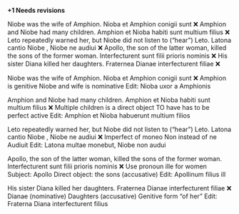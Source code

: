 **+1 Needs revisions**

Niobe was the wife of Amphion.
Nioba et Amphion conigii sunt ❌
Amphion and Niobe had many children.
Amphion et Nioba habiti sunt multium filius ❌
Leto repeatedly warned her, but Niobe did not listen to (“hear”) Leto.
Latona cantio Niobe , Niobe ne audiui ❌
Apollo, the son of the latter woman, killed the sons of the former woman.
Interfecturent sunt filii prioris nominis ❌
His sister Diana killed her daughters.
Fraternea Dianae interfecturent filiae ❌


Niobe was the wife of Amphion.
Nioba et Amphion conigii sunt ❌
Amphion is genitive 
Niobe and wife is nominative 
Edit: Nioba uxor a Amphionis 



Amphion and Niobe had many children.
Amphion et Nioba habiti sunt multium filius ❌
Multiple children is a direct object
TO have has to be perfect active
Edit: Amphion et Nioba habuerunt multium filios

Leto repeatedly warned her, but Niobe did not listen to (“hear”) Leto.
Latona cantio Niobe , Niobe ne audiui ❌
Imperfect of moneo
Non instead of ne 
Audiuit
Edit: Latona multae monebut, Niobe non audui

Apollo, the son of the latter woman, killed the sons of the former woman.
Interfecturent sunt filii prioris nominis ❌
Use pronoun ille for women
Subject: Apollo
Direct object: the sons (accusative)
Edit:  Apollinum filius ill

His sister Diana killed her daughters.
Fraternea Dianae interfecturent filiae ❌
Dianae (nominative)
Daughters (accusative)
Genitive form “of her”
Edit: Fraterna Diana interfecturent filius 
